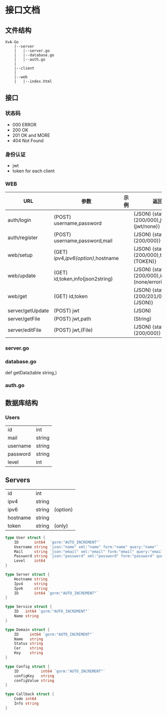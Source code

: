 # 接口文档

## 文件结构

```
XvA-Go
    |--server
    |   |--server.go
    |   |--database.go
    |   |--auth.go
    |
    |--client
    |
    |--web
    |   |--index.html
```

## 接口

### 状态码

- 000 ERROR
- 200 OK
- 201 OK and MORE
- 404 Not Found

### 身份认证

- jwt
- token for each client

### WEB

| URL | 参数 | 示例 | 返回 |
| --- | --- | --- | --- |
| auth/login |(POST) username,password||(JSON) {status:(200/000),jwt:(jwt/none)}|
| auth/register | (POST) username,password,mail| |(JSON) {status:(200/000)}|
| web/setup | (GET) ipv4,*ipv6(option)*,hostname| |(JSON) {status:(200/000),token:(TOKEN)}|
| web/update | (GET) id,token,info(json2string) ||(JSON) {status:(200/000),info:(none/errorinfo)}|
| web/get | (GET) id,token | |(JSON) {status:(200/201/000),info:(JSON)}|
| server/getUpdate | (POST) jwt | | (JSON) |
| server/getFile | (POST) jwt,path | | (String) |
| server/editFile | (POST) jwt,(File) | |(JSON) {status:(200/000)} |


### server.go

### database.go

def getData(table string,)

### auth.go

## 数据库结构

### Users

| | |
| --- | --- |
| id | int |
| mail | string |
| username | string |
| password | string |
| level | int |

## Servers

| | | |
| --- | --- | --- |
| id | int | |
| ipv4 | string | |
| ipv6 | string | (option) |
| hostname | string | |
| token | string | (only) |

```go
type User struct {
	ID       int64  `gorm:"AUTO_INCREMENT"`
	Username string `json:"name" xml:"name" form:"name" query:"name"`
	Mail     string `json:"email" xml:"email" form:"email" query:"email"`
	Password string `json:"password" xml:"password" form:"password" query:"password"`
	Level    int64
}

type Server struct {
	Hostname string
	Ipv4     string
	Ipv6     string
	ID       int64 `gorm:"AUTO_INCREMENT"`
}

type Service struct {
	ID   int64 `gorm:"AUTO_INCREMENT"`
	Name string
}

type Domain struct {
	ID     int64 `gorm:"AUTO_INCREMENT"`
	Name   string
	Status string
	Cer    string
	Key    string
}

type Config struct {
	ID          int64 `gorm:"AUTO_INCREMENT"`
	configKey   string
	configValue string
}

type Callback struct {
	Code int64
	Info string
}
```